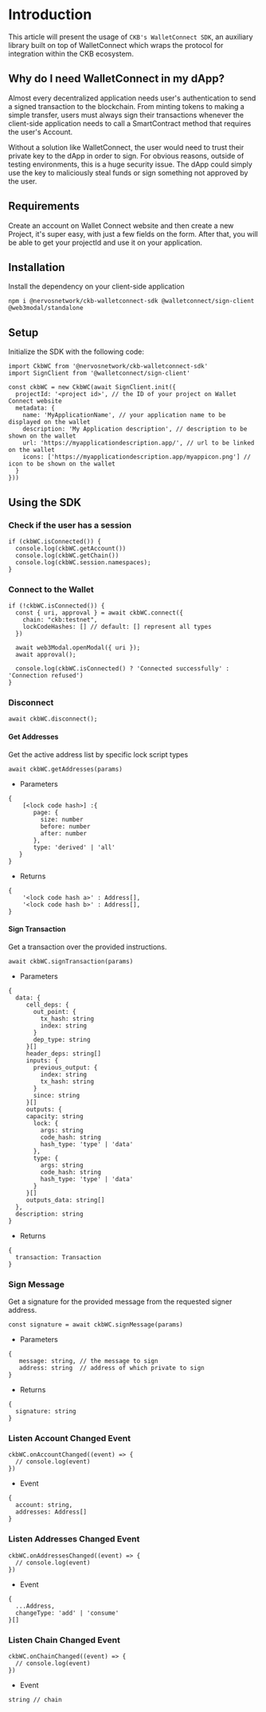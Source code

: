 # Introduction
This article will present the usage of `CKB's WalletConnect SDK`, an auxiliary library built on top of WalletConnect which wraps the protocol for integration within the CKB ecosystem.

## Why do I need WalletConnect in my dApp?
Almost every decentralized application needs user's authentication to send a signed transaction to the blockchain. From minting tokens to making a simple transfer, users must always sign their transactions whenever the client-side application needs to call a SmartContract method that requires the user's Account.

Without a solution like WalletConnect, the user would need to trust their private key to the dApp in order to sign. For obvious reasons, outside of testing environments, this is a huge security issue. The dApp could simply use the key to maliciously steal funds or sign something not approved by the user.

## Requirements
Create an account on Wallet Connect website and then create a new Project, it's super easy, with just a few fields on the form. After that, you will be able to get your projectId and use it on your application.

## Installation
Install the dependency on your client-side application

```
npm i @nervosnetwork/ckb-walletconnect-sdk @walletconnect/sign-client @web3modal/standalone
```

## Setup
Initialize the SDK with the following code:
```
import CkbWC from '@nervosnetwork/ckb-walletconnect-sdk'
import SignClient from '@walletconnect/sign-client'

const ckbWC = new CkbWC(await SignClient.init({
  projectId: '<project id>', // the ID of your project on Wallet Connect website
  metadata: {
    name: 'MyApplicationName', // your application name to be displayed on the wallet
    description: 'My Application description', // description to be shown on the wallet
    url: 'https://myapplicationdescription.app/', // url to be linked on the wallet
    icons: ['https://myapplicationdescription.app/myappicon.png'] // icon to be shown on the wallet
  }
}))
```

## Using the SDK

### Check if the user has a session
```
if (ckbWC.isConnected()) {
  console.log(ckbWC.getAccount()) 
  console.log(ckbWC.getChain()) 
  console.log(ckbWC.session.namespaces); 
}
```

### Connect to the Wallet

```
if (!ckbWC.isConnected()) {
  const { uri, approval } = await ckbWC.connect({
    chain: "ckb:testnet",
    lockCodeHashes: [] // default: [] represent all types
  })  

  await web3Modal.openModal({ uri });
  await approval();

  console.log(ckbWC.isConnected() ? 'Connected successfully' : 'Connection refused')
}
```

### Disconnect
```
await ckbWC.disconnect();
```

#### Get Addresses

Get the active address list by specific lock script types

```
await ckbWC.getAddresses(params)
```
- Parameters
```
{
    [<lock code hash>] :{
       page: {
         size: number
         before: number
         after: number
       },
       type: 'derived' | 'all'
   }
}
```

- Returns
```
{
    '<lock code hash a>' : Address[],
    '<lock code hash b>' : Address[],
}
```

#### Sign Transaction

Get a transaction over the provided instructions.

```
await ckbWC.signTransaction(params)
```

- Parameters
```
{ 
  data: {
     cell_deps: {
       out_point: {
         tx_hash: string
         index: string
       }
       dep_type: string
     }[]
     header_deps: string[]
     inputs: {
       previous_output: {
         index: string
         tx_hash: string
       }
       since: string
     }[]
     outputs: {
     capacity: string
       lock: {
         args: string
         code_hash: string
         hash_type: 'type' | 'data'
       },
       type: {
         args: string
         code_hash: string
         hash_type: 'type' | 'data'
       }
     }[]
     outputs_data: string[]
  },
  description: string
}
```

- Returns
```
{
  transaction: Transaction
}
```

### Sign Message

Get a signature for the provided message from the requested signer address.
```
const signature = await ckbWC.signMessage(params)
```
- Parameters
```
{
   message: string, // the message to sign
   address: string  // address of which private to sign
}
```

- Returns
```
{
  signature: string
}
```

### Listen Account Changed Event

```
ckbWC.onAccountChanged((event) => {
  // console.log(event) 
})
```
- Event
```
{
  account: string,
  addresses: Address[]
}
```

### Listen Addresses Changed Event

```
ckbWC.onAddressesChanged((event) => {
  // console.log(event) 
})
```
- Event
```
{
  ...Address,
  changeType: 'add' | 'consume'
}[]
```

### Listen Chain Changed Event

```
ckbWC.onChainChanged((event) => {
  // console.log(event) 
})
```
- Event
```
string // chain
```
